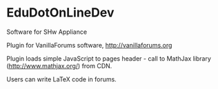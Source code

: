 EduDotOnLineDev
===============

Software for SHw Appliance

Plugin for VanillaForums software, http://vanillaforums.org

Plugin loads simple JavaScript to pages header - call to MathJax library (http://www.mathjax.org/) from CDN.

Users can write LaTeX code in forums.
